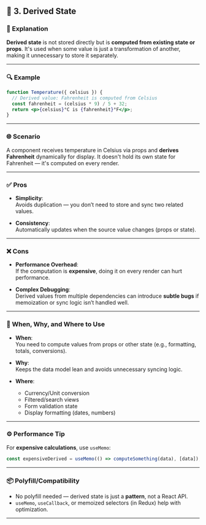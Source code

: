 
## 🧮 3. Derived State

### 🧠 Explanation  
**Derived state** is not stored directly but is **computed from existing state or props**. It's used when some value is just a transformation of another, making it unnecessary to store it separately.

---

### 🔍 Example

```jsx
function Temperature({ celsius }) {
  // Derived value: Fahrenheit is computed from Celsius
  const fahrenheit = (celsius * 9) / 5 + 32;
  return <p>{celsius}°C is {fahrenheit}°F</p>;
}
```

---

### 🌐 Scenario  
A component receives temperature in Celsius via props and **derives Fahrenheit** dynamically for display. It doesn't hold its own state for Fahrenheit — it's computed on every render.

---

### ✅ Pros

- **Simplicity**:  
  Avoids duplication — you don’t need to store and sync two related values.

- **Consistency**:  
  Automatically updates when the source value changes (props or state).

---

### ❌ Cons

- **Performance Overhead**:  
  If the computation is **expensive**, doing it on every render can hurt performance.

- **Complex Debugging**:  
  Derived values from multiple dependencies can introduce **subtle bugs** if memoization or sync logic isn’t handled well.

---

### 📌 When, Why, and Where to Use

- **When**:  
  You need to compute values from props or other state (e.g., formatting, totals, conversions).

- **Why**:  
  Keeps the data model lean and avoids unnecessary syncing logic.

- **Where**:
  - Currency/Unit conversion
  - Filtered/search views
  - Form validation state
  - Display formatting (dates, numbers)

---

### ⚙️ Performance Tip  
For **expensive calculations**, use `useMemo`:

```jsx
const expensiveDerived = useMemo(() => computeSomething(data), [data]);
```

---

### 📦 Polyfill/Compatibility

- No polyfill needed — derived state is just a **pattern**, not a React API.
- `useMemo`, `useCallback`, or memoized selectors (in Redux) help with optimization.

---

